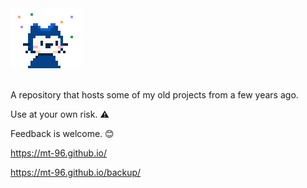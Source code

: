 <div
		<center><img src="CydiaIcon.png" alt=""></center>
<br> </br>

A repository that hosts some of my old projects from a few years ago.

Use at your own risk. ⚠️

Feedback is welcome. 😊

https://mt-96.github.io/

https://mt-96.github.io/backup/

